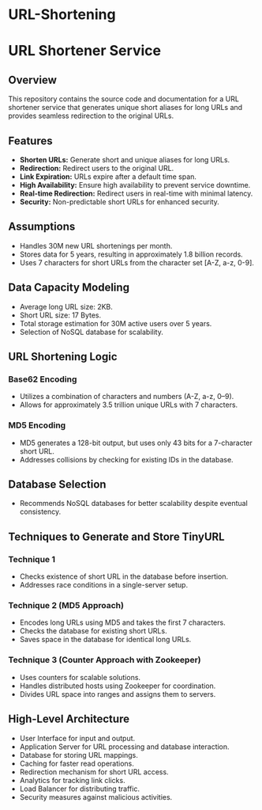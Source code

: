 # URL-Shortening


# URL Shortener Service

## Overview

This repository contains the source code and documentation for a URL shortener service that generates unique short aliases for long URLs and provides seamless redirection to the original URLs.

## Features

- **Shorten URLs:** Generate short and unique aliases for long URLs.
- **Redirection:** Redirect users to the original URL.
- **Link Expiration:** URLs expire after a default time span.
- **High Availability:** Ensure high availability to prevent service downtime.
- **Real-time Redirection:** Redirect users in real-time with minimal latency.
- **Security:** Non-predictable short URLs for enhanced security.

## Assumptions

- Handles 30M new URL shortenings per month.
- Stores data for 5 years, resulting in approximately 1.8 billion records.
- Uses 7 characters for short URLs from the character set [A-Z, a-z, 0-9].

## Data Capacity Modeling

- Average long URL size: 2KB.
- Short URL size: 17 Bytes.
- Total storage estimation for 30M active users over 5 years.
- Selection of NoSQL database for scalability.

## URL Shortening Logic

### Base62 Encoding

- Utilizes a combination of characters and numbers (A-Z, a-z, 0–9).
- Allows for approximately 3.5 trillion unique URLs with 7 characters.

### MD5 Encoding

- MD5 generates a 128-bit output, but uses only 43 bits for a 7-character short URL.
- Addresses collisions by checking for existing IDs in the database.

## Database Selection

- Recommends NoSQL databases for better scalability despite eventual consistency.

## Techniques to Generate and Store TinyURL

### Technique 1

- Checks existence of short URL in the database before insertion.
- Addresses race conditions in a single-server setup.

### Technique 2 (MD5 Approach)

- Encodes long URLs using MD5 and takes the first 7 characters.
- Checks the database for existing short URLs.
- Saves space in the database for identical long URLs.

### Technique 3 (Counter Approach with Zookeeper)

- Uses counters for scalable solutions.
- Handles distributed hosts using Zookeeper for coordination.
- Divides URL space into ranges and assigns them to servers.

## High-Level Architecture

- User Interface for input and output.
- Application Server for URL processing and database interaction.
- Database for storing URL mappings.
- Caching for faster read operations.
- Redirection mechanism for short URL access.
- Analytics for tracking link clicks.
- Load Balancer for distributing traffic.
- Security measures against malicious activities.






